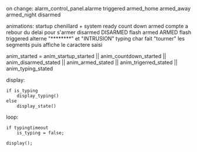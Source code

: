 
on change:
	alarm_control_panel.alarme
		triggered
		armed_home
		armed_away
		armed_night
		disarmed

animations:
	startup
		chenillard + system ready
	count down armed
		compte a rebour du delai pour s'armer
	disarmed
		DISARMED flash
	armed
		ARMED flash
	triggered
		alterne "********" et "INTRUSION"
	typing char
		fait "tourner" les segments puis affiche le caractere saisi


anim_started = 
	anim_startup_started ||
	anim_countdown_started ||
	anim_disarmed_stated ||
	anim_armed_stated ||
	anim_trigerred_stated ||
	anim_typing_stated


display: 
	
	if is_typing
		display_typing()
	else
		display_state()

loop:

	if typingtimeout 
		is_typing = false;
	
	display();

